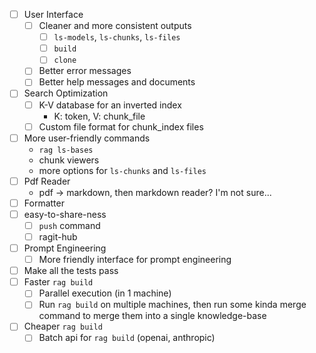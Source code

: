 - [ ] User Interface
  - [ ] Cleaner and more consistent outputs
    - [ ] `ls-models`, `ls-chunks`, `ls-files`
    - [ ] `build`
    - [ ] `clone`
  - [ ] Better error messages
  - [ ] Better help messages and documents
- [ ] Search Optimization
  - [ ] K-V database for an inverted index
    - K: token, V: chunk_file
  - [ ] Custom file format for chunk_index files
- [ ] More user-friendly commands
  - `rag ls-bases`
  - chunk viewers
  - more options for `ls-chunks` and `ls-files`
- [ ] Pdf Reader
  - pdf -> markdown, then markdown reader? I'm not sure...
- [ ] Formatter
- [ ] easy-to-share-ness
  - [ ] `push` command
  - [ ] ragit-hub
- [ ] Prompt Engineering
  - [ ] More friendly interface for prompt engineering
- [ ] Make all the tests pass
- [ ] Faster `rag build`
  - [ ] Parallel execution (in 1 machine)
  - [ ] Run `rag build` on multiple machines, then run some kinda merge command to merge them into a single knowledge-base
- [ ] Cheaper `rag build`
  - [ ] Batch api for `rag build` (openai, anthropic)
